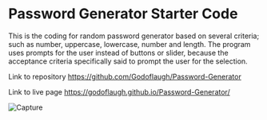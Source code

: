 # Password Generator Starter Code
This is the coding for  random password generator based on several criteria; such as number, uppercase, lowercase, number and length. The program uses prompts for the user instead of buttons or slider, because the acceptance criteria specifically said to prompt the user for the selection.

Link to repository
https://github.com/Godoflaugh/Password-Generator

Link to live page
https://godoflaugh.github.io/Password-Generator/

![Capture](https://user-images.githubusercontent.com/3208213/169426469-1d00df5f-9544-4ae5-bfde-82dcd982a2fa.PNG)


